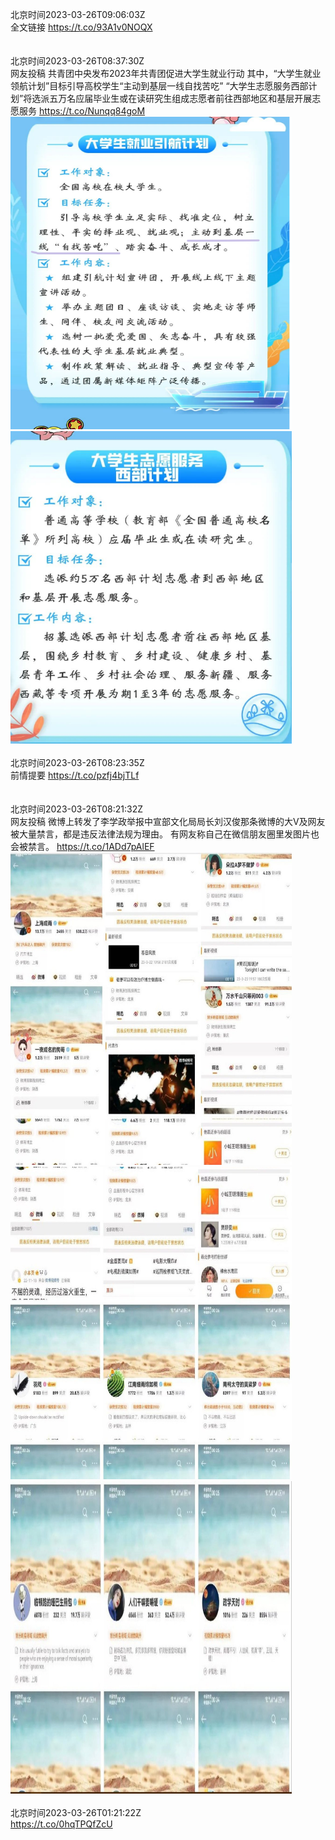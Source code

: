 北京时间2023-03-26T09:06:03Z<br>全文链接
https://t.co/93A1v0NOQX<br><br><br>北京时间2023-03-26T08:37:30Z<br>网友投稿
共青团中央发布2023年共青团促进大学生就业行动
其中，“大学生就业领航计划”目标引导高校学生“主动到基层一线自找苦吃”
“大学生志愿服务西部计划”将选派五万名应届毕业生或在读研究生组成志愿者前往西部地区和基层开展志愿服务 https://t.co/Nunqq84goM<br><img src='/temp/image/2023/w-Month-3/1639788632646070272_0.jpg' width='450' height='500'><img src='/temp/image/2023/w-Month-3/1639788632646070272_1.jpg' width='450' height='500'><br><br>北京时间2023-03-26T08:23:35Z<br>前情提要
https://t.co/pzfj4bjTLf<br><br><br>北京时间2023-03-26T08:21:32Z<br>网友投稿
微博上转发了李学政举报中宣部文化局局长刘汉俊那条微博的大V及网友被大量禁言，都是违反法律法规为理由。
有网友称自己在微信朋友圈里发图片也会被禁言。 https://t.co/1ADd7pAlEF<br><img src='/temp/image/2023/w-Month-3/1639784613080887296_0.jpg' width='450' height='500'><img src='/temp/image/2023/w-Month-3/1639784613080887296_1.jpg' width='450' height='500'><img src='/temp/image/2023/w-Month-3/1639784613080887296_2.jpg' width='450' height='500'><br><br>北京时间2023-03-26T01:21:22Z<br>https://t.co/0hqTPQfZcU<br><br><br>